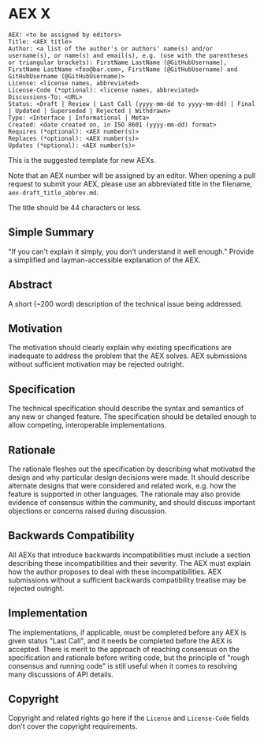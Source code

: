 # AEX X

```
AEX: <to be assigned by editors>
Title: <AEX title>
Author: <a list of the author's or authors' name(s) and/or username(s), or name(s) and email(s), e.g. (use with the parentheses or triangular brackets): FirstName LastName (@GitHubUsername), FirstName LastName <foo@bar.com>, FirstName (@GitHubUsername) and GitHubUsername (@GitHubUsername)>
License: <license names, abbreviated>
License-Code (*optional): <license names, abbreviated>
Discussions-To: <URL>
Status: <Draft | Review | Last Call (yyyy-mm-dd to yyyy-mm-dd) | Final | Updated | Superseded | Rejected | Withdrawn>
Type: <Interface | Informational | Meta>
Created: <date created on, in ISO 8601 (yyyy-mm-dd) format>
Requires (*optional): <AEX number(s)>
Replaces (*optional): <AEX number(s)>
Updates (*optional): <AEX number(s)>
```

This is the suggested template for new AEXs.

Note that an AEX number will be assigned by an editor. When opening a pull
request to submit your AEX, please use an abbreviated title in the filename,
`aex-draft_title_abbrev.md`.

The title should be 44 characters or less.


## Simple Summary

"If you can't explain it simply, you don't understand it well enough." Provide
a simplified and layman-accessible explanation of the AEX.


## Abstract

A short (~200 word) description of the technical issue being addressed.


## Motivation

The motivation should clearly explain why existing specifications are
inadequate to address the problem that the AEX solves. AEX submissions without
sufficient motivation may be rejected outright.


## Specification

The technical specification should describe the syntax and semantics of any new
or changed feature. The specification should be detailed enough to allow
competing, interoperable implementations.


## Rationale

The rationale fleshes out the specification by describing what motivated the
design and why particular design decisions were made. It should describe
alternate designs that were considered and related work, e.g. how the feature
is supported in other languages. The rationale may also provide evidence of
consensus within the community, and should discuss important objections or
concerns raised during discussion.


## Backwards Compatibility

All AEXs that introduce backwards incompatibilities must include a section
describing these incompatibilities and their severity. The AEX must explain how
the author proposes to deal with these incompatibilities. AEX submissions
without a sufficient backwards compatibility treatise may be rejected outright.


## Implementation

The implementations, if applicable, must be completed before any AEX is given
status "Last Call", and it needs be completed before the AEX is accepted. There
is merit to the approach of reaching consensus on the specification and
rationale before writing code, but the principle of "rough consensus and
running code" is still useful when it comes to resolving many discussions of
API details.


## Copyright

Copyright and related rights go here if the `License` and `License-Code`
fields don't cover the copyright requirements.
